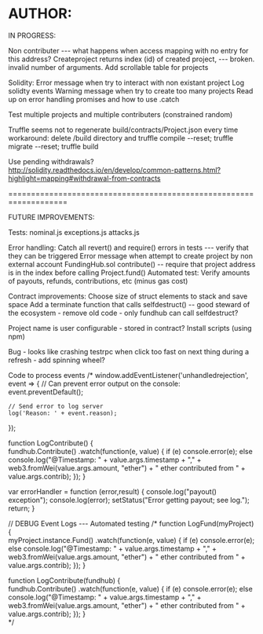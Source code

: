 AUTHOR: <mvpratt>
===================================================================

IN PROGRESS:

  Non contributer --- what happens when access mapping with no entry for this address?
  Createproject returns index (id) of created project, --- broken.  invalid number of arguments.
  Add scrollable table for projects

Solidity:
  Error message when try to interact with non existant project
  Log solidty events
  Warning message when try to create too many projects
  Read up on error handling promises and how to use .catch

Test multiple projects and multiple contributers (constrained random)

  Truffle seems not to regenerate build/contracts/Project.json every time
    workaround: delete /build directory and truffle compile --reset; truffle migrate --reset; truffle build

  Use pending withdrawals?
    http://solidity.readthedocs.io/en/develop/common-patterns.html?highlight=mapping#withdrawal-from-contracts



===================================================================

FUTURE IMPROVEMENTS: 


Tests:
  nominal.js
  exceptions.js
  attacks.js

  Error handling:
    Catch all revert() and require() errors in tests --- verify that they can be triggered
    Error message when attempt to create project by non external account
    FundingHub.sol contribute() -- require that project address is in the index before calling Project.fund()
    Automated test: Verify amounts of payouts, refunds, contributions, etc (minus gas cost) 

  Contract improvements:
    Choose size of struct elements to stack and save space
    Add a terminate function that calls selfdestruct() -- good steward of the ecosystem - remove old code - only fundhub can call selfdestruct?

  Project name is user configurable - stored in contract?
  Install scripts (using npm)

  Bug - looks like crashing testrpc when click too fast on next thing during a refresh - add spinning wheel?

Code to process events
/*
window.addEventListener('unhandledrejection', event => {
    // Can prevent error output on the console:
    event.preventDefault();

    // Send error to log server
    log('Reason: ' + event.reason);
});


function LogContribute() {  
  fundhub.Contribute()
    .watch(function(e, value) {
      if (e)
        console.error(e);
      else
        console.log("@Timestamp: " + value.args.timestamp + "," + web3.fromWei(value.args.amount, "ether") + " ether contributed from " + value.args.contrib);
    });
}    


var errorHandler = function (error,result) {
    console.log("payout() exception");
    console.log(error);
    setStatus("Error getting payout; see log.");
    return;
}




// DEBUG Event Logs --- Automated testing
/*
function LogFund(myProject) {  
  myProject.instance.Fund()
    .watch(function(e, value) {
      if (e)
        console.error(e);
      else
        console.log("@Timestamp: " + value.args.timestamp + "," + web3.fromWei(value.args.amount, "ether") + " ether contributed from " + value.args.contrib);
    });
} 

function LogContribute(fundhub) {  
  fundhub.Contribute()
    .watch(function(e, value) {
      if (e)
        console.error(e);
      else
        console.log("@Timestamp: " + value.args.timestamp + "," + web3.fromWei(value.args.amount, "ether") + " ether contributed from " + value.args.contrib);
    });
}  
*/
